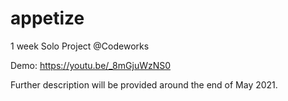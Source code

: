 # appetize
1 week Solo Project @Codeworks

Demo: https://youtu.be/_8mGjuWzNS0

Further description will be provided around the end of May 2021.

